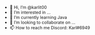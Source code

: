 - 👋 Hi, I’m @karlit00
- 👀 I’m interested in ...
- 🌱 I’m currently learning Java
- 💞️ I’m looking to collaborate on ...
- 📫 How to reach me Discord: Karl#6949

<!---
karlit00/karlit00 is a ✨ special ✨ repository because its `README.md` (this file) appears on your GitHub profile.
You can click the Preview link to take a look at your changes.
--->
